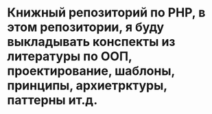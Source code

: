 # Книжный репозиторий по PHP, в этом репозитории, я буду выкладывать конспекты из литературы по ООП, проектирование, шаблоны, принципы, архиетрктуры, паттерны ит.д.
